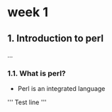# week 1

## 1. Introduction to perl 
...
### 1.1. What is perl?
- Perl is an integrated language 

''' Test line '''